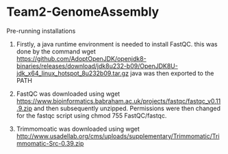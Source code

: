 # Team2-GenomeAssembly


Pre-running installations

1. Firstly, a java runtime environment is needed to install FastQC. this was done by the command 
wget https://github.com/AdoptOpenJDK/openjdk8-binaries/releases/download/jdk8u232-b09/OpenJDK8U-jdk_x64_linux_hotspot_8u232b09.tar.gz
java was then exported to the PATH

2. FastQC was downloaded using wget https://www.bioinformatics.babraham.ac.uk/projects/fastqc/fastqc_v0.11.9.zip and then subsequently unzipped. Permissions were then changed for the fastqc script using chmod 755 FastQC/fastqc.

3. Trimmomoatic was downloaded using wget http://www.usadellab.org/cms/uploads/supplementary/Trimmomatic/Trimmomatic-Src-0.39.zip